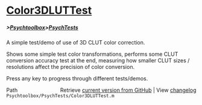 # [Color3DLUTTest](Color3DLUTTest)
##### >[Psychtoolbox](Psychtoolbox)>[PsychTests](PsychTests)

A simple test/demo of use of 3D CLUT color correction.  
  
Shows some simple test color transformations, performs some CLUT  
conversion accuracy test at the end, measuring how smaller CLUT sizes /  
resolutions affect the precision of color conversion.  
  
Press any key to progress through different tests/demos.  
  




<div class="code_header" style="text-align:right;">
  <span style="float:left;">Path&nbsp;&nbsp;</span> <span class="counter">Retrieve <a href=
  "https://raw.github.com/Psychtoolbox-3/Psychtoolbox-3/beta/Psychtoolbox/PsychTests/Color3DLUTTest.m">current version from GitHub</a> | View <a href=
  "https://github.com/Psychtoolbox-3/Psychtoolbox-3/commits/beta/Psychtoolbox/PsychTests/Color3DLUTTest.m">changelog</a></span>
</div>
<div class="code">
  <code>Psychtoolbox/PsychTests/Color3DLUTTest.m</code>
</div>

